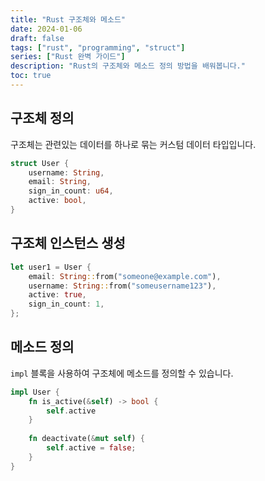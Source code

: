 ```yaml
---
title: "Rust 구조체와 메소드"
date: 2024-01-06
draft: false
tags: ["rust", "programming", "struct"]
series: ["Rust 완벽 가이드"]
description: "Rust의 구조체와 메소드 정의 방법을 배워봅니다."
toc: true
---
```


## 구조체 정의

구조체는 관련있는 데이터를 하나로 묶는 커스텀 데이터 타입입니다.

```rust
struct User {
    username: String,
    email: String,
    sign_in_count: u64,
    active: bool,
}
```

## 구조체 인스턴스 생성

```rust
let user1 = User {
    email: String::from("someone@example.com"),
    username: String::from("someusername123"),
    active: true,
    sign_in_count: 1,
};
```

## 메소드 정의

`impl` 블록을 사용하여 구조체에 메소드를 정의할 수 있습니다.

```rust
impl User {
    fn is_active(&self) -> bool {
        self.active
    }
    
    fn deactivate(&mut self) {
        self.active = false;
    }
}
```
